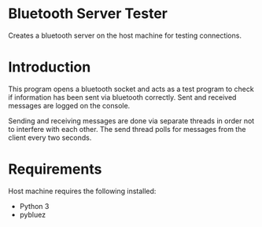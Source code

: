 # Bluetooth Server Tester

Creates a bluetooth server on the host machine for testing connections.

# Introduction

This program opens a bluetooth socket and acts as a test program to check if information has been sent via bluetooth correctly. Sent and received messages are logged on the console.

Sending and receiving messages are done via separate threads in order not to interfere with each other. The send thread polls for messages from the client every two seconds.

# Requirements

Host machine requires the following installed:

-   Python 3
-   pybluez
